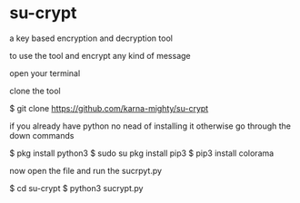 # su-crypt
a key based encryption  and decryption tool 


to use the tool and encrypt  any kind of message

open your terminal 

clone the tool 

$ git clone https://github.com/karna-mighty/su-crypt

if you already have python no nead of installing it otherwise go through the down commands 

$ pkg install python3 
$ sudo su pkg install pip3 
$ pip3 install colorama

now open the file  and run the sucrpyt.py 

$ cd su-crypt
$ python3 sucrypt.py
